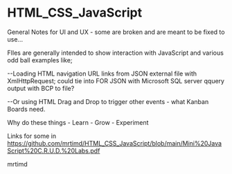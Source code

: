 # HTML_CSS_JavaScript
General Notes for UI and UX - some are broken and are meant to be fixed to use... 

FIles are generally intended to show interaction with JavaScript and various odd ball examples like;

--Loading HTML navigation URL links from JSON external file with XmlHttpRequest; could tie into FOR JSON with Microsoft SQL server qquery output with BCP to file?

--Or using HTML Drag and Drop to trigger other events - what Kanban Boards need.

Why do these things - Learn - Grow - Experiment

Links for some in https://github.com/mrtimd/HTML_CSS_JavaScript/blob/main/Mini%20JavaScript%20C.R.U.D.%20Labs.pdf 

mrtimd
